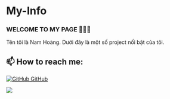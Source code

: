 # My-Info
### WELCOME TO MY PAGE 👋👋👋
Tên tôi là Nam Hoàng. Dưới đây là một số project nối bật của tôi.<br>
## 📫 How to reach me: 

[![GitHub](https://i.stack.imgur.com/tskMh.png) GitHub](https://github.com/) 

<a href="https://github.com/Karysqa12xc/DravenAtHome">
  <!-- Change the `github-readme-stats.anuraghazra1.vercel.app` to `github-readme-stats.vercel.app`  -->
  <img align="center" src="https://github-readme-stats.anuraghazra1.vercel.app/api/pin/?username=Karysqa12xc(url)&repo=DravenAtHome&theme=radical" />
</a>    

